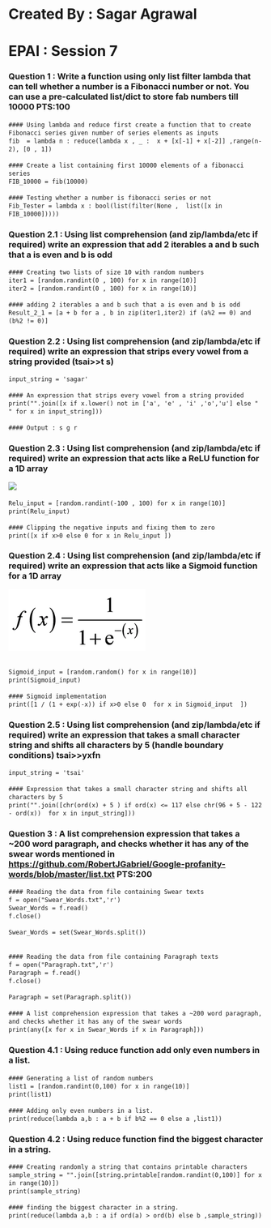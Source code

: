 # Created By : Sagar Agrawal

# EPAI : Session 7

### Question 1 : Write a function using only list filter lambda that can tell whether a number is a Fibonacci number or not. You can use a pre-calculated list/dict to store fab numbers till 10000 PTS:100

```
#### Using lambda and reduce first create a function that to create Fibonacci series given number of series elements as inputs
fib  = lambda n : reduce(lambda x , _ :  x + [x[-1] + x[-2]] ,range(n-2), [0 , 1])

#### Create a list containing first 10000 elements of a fibonacci series 
FIB_10000 = fib(10000)

#### Testing whether a number is fibonacci series or not
Fib_Tester = lambda x : bool(list(filter(None ,  list([x in FIB_10000]))))

```

### Question 2.1 : Using list comprehension (and zip/lambda/etc if required) write an expression that add 2 iterables a and b such that a is even and b is odd

```
#### Creating two lists of size 10 with random numbers
iter1 = [random.randint(0 , 100) for x in range(10)]
iter2 = [random.randint(0 , 100) for x in range(10)]

#### adding 2 iterables a and b such that a is even and b is odd
Result_2_1 = [a + b for a , b in zip(iter1,iter2) if (a%2 == 0) and (b%2 != 0)]

```

### Question 2.2 : Using list comprehension (and zip/lambda/etc if required) write an expression that strips every vowel from a string provided (tsai>>t s)

```
input_string = 'sagar'

#### An expression that strips every vowel from a string provided
print("".join([x if x.lower() not in ['a', 'e' , 'i' ,'o','u'] else " " for x in input_string]))

#### Output : s g r
```

### Question 2.3 : Using list comprehension (and zip/lambda/etc if required) write an expression that acts like a ReLU function for a 1D array

![](https://www.techvariable.com/wp-content/uploads/2018/11/7nn.png)

```
Relu_input = [random.randint(-100 , 100) for x in range(10)]
print(Relu_input)

#### Clipping the negative inputs and fixing them to zero
print([x if x>0 else 0 for x in Relu_input ])
```

### Question 2.4 : Using list comprehension (and zip/lambda/etc if required) write an expression that acts like a Sigmoid function for a 1D array

![](https://github.com/sagar9926/session7-sagar9926/blob/master/sigmoid.png)

```

Sigmoid_input = [random.random() for x in range(10)]
print(Sigmoid_input)

#### Sigmoid implementation
print([1 / (1 + exp(-x)) if x>0 else 0  for x in Sigmoid_input  ])

```

### Question 2.5 : Using list comprehension (and zip/lambda/etc if required) write an expression that takes a small character string and shifts all characters by 5 (handle boundary conditions) tsai>>yxfn

```
input_string = 'tsai'

#### Expression that takes a small character string and shifts all characters by 5
print("".join([chr(ord(x) + 5 ) if ord(x) <= 117 else chr(96 + 5 - 122 - ord(x))  for x in input_string]))

```

### Question 3 : A list comprehension expression that takes a ~200 word paragraph, and checks whether it has any of the swear words mentioned in https://github.com/RobertJGabriel/Google-profanity-words/blob/master/list.txt PTS:200

```
#### Reading the data from file containing Swear texts
f = open("Swear_Words.txt",'r')
Swear_Words = f.read()
f.close()

Swear_Words = set(Swear_Words.split())


#### Reading the data from file containing Paragraph texts
f = open("Paragraph.txt",'r')
Paragraph = f.read()
f.close()

Paragraph = set(Paragraph.split())

#### A list comprehension expression that takes a ~200 word paragraph, and checks whether it has any of the swear words
print(any([x for x in Swear_Words if x in Paragraph]))

```

### Question 4.1 : Using reduce function add only even numbers in a list.

```
#### Generating a list of random numbers
list1 = [random.randint(0,100) for x in range(10)]
print(list1)

#### Adding only even numbers in a list.
print(reduce(lambda a,b : a + b if b%2 == 0 else a ,list1))

```
### Question 4.2 : Using reduce function find the biggest character in a string.

```
#### Creating randomly a string that contains printable characters
sample_string = "".join([string.printable[random.randint(0,100)] for x in range(10)])
print(sample_string)

#### finding the biggest character in a string.
print(reduce(lambda a,b : a if ord(a) > ord(b) else b ,sample_string))

```






